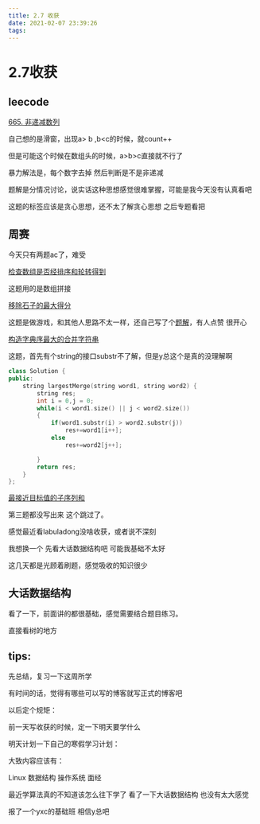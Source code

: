 ```yaml
---
title: 2.7 收获
date: 2021-02-07 23:39:26
tags:
---
```


# 2.7收获

## leecode

[665. 非递减数列](https://leetcode-cn.com/problems/non-decreasing-array/)

自己想的是滑窗，出现a> b ,b<c的时候，就count++

但是可能这个时候在数组头的时候，a>b>c直接就不行了

暴力解法是，每个数字去掉 然后判断是不是非递减

题解是分情况讨论，说实话这种思想感觉很难掌握，可能是我今天没有认真看吧



这题的标签应该是贪心思想，还不太了解贪心思想 之后专题看把



## 周赛

今天只有两题ac了，难受

[检查数组是否经排序和轮转得到](https://leetcode-cn.com/problems/check-if-array-is-sorted-and-rotated/)

这题用的是数组拼接

[移除石子的最大得分](https://leetcode-cn.com/problems/maximum-score-from-removing-stones/)

这题是做游戏，和其他人思路不太一样，还自己写了个[题解](https://leetcode-cn.com/problems/maximum-score-from-removing-stones/solution/c0msjian-dan-yi-dong-si-lu-by-zhi-xun-du-trzw/)，有人点赞 很开心 

[构造字典序最大的合并字符串](https://leetcode-cn.com/problems/largest-merge-of-two-strings/)

这题，首先有个string的接口substr不了解，但是y总这个是真的没理解啊

```c++
class Solution {
public:
    string largestMerge(string word1, string word2) {
        string res;
        int i = 0,j = 0;
        while(i < word1.size() || j < word2.size())
        {
            if(word1.substr(i) > word2.substr(j))
                res+=word1[i++];
            else 
                res+=word2[j++];

        }
        return res;
    }
};
```

[最接近目标值的子序列和](https://leetcode-cn.com/problems/closest-subsequence-sum/)

第三题都没写出来 这个跳过了。



感觉最近看labuladong没啥收获，或者说不深刻 

我想换一个 先看大话数据结构吧 可能我基础不太好

这几天都是光顾着刷题，感觉吸收的知识很少

## 大话数据结构

看了一下，前面讲的都很基础，感觉需要结合题目练习。

直接看树的地方

## tips:

先总结，复习一下这周所学

有时间的话，觉得有哪些可以写的博客就写正式的博客吧

以后定个规矩：

前一天写收获的时候，定一下明天要学什么



明天计划一下自己的寒假学习计划：

大致内容应该有：

Linux 数据结构 操作系统 面经



最近学算法真的不知道该怎么往下学了 看了一下大话数据结构  也没有太大感觉

报了一个yxc的基础班 相信y总吧